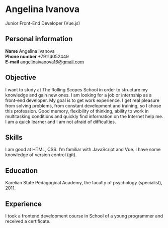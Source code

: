 # Angelina Ivanova
Junior Front-End Developer (Vue.js)
## Personal information
**Name** Angelina Ivanova     
**Phone number** +79114052449    
**E-mail** angelinaivanova16@gmail.com
## Objective
I want to study at The Rolling Scopes School in order to structure my knowledge and gain new ones. I am looking for a job or internship as a front-end developer. My goal is to get work experience. I get real pleasure from solving problems, from constant development and training, so I chose this profession. Good memory, flexibility of thinking, ability to work in multitasking conditions and quickly find information on the Internet help me. I am a quick learner and I am not afraid of difficulties.
## Skills
I am good at HTML, CSS. I’m familiar with JavaScript and Vue. I have some knowledge of version control (git).
## Education
Karelian State Pedagogical Academy, the faculty of psychology (specialist), 2011.
## Experience
I took a frontend development course in School of a young programmer and received a certificate.
